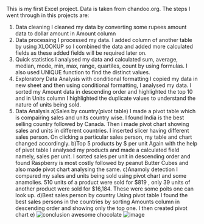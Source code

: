 This is my first Excel project. Data is taken from chandoo.org. The steps I went through in this projects are:
1. Data cleaning
   I cleaned my data by converting some rupees amount data to dollar amount in Amount column
2. Data processing
   I processed my data. I added column of another table by using XLOOKUP so I combined the data and added more calculated fields as these added fields will be 
   required later on.
3. Quick statistics
   I analysed my data and calculated sum, average, median, mode, min, max, range, quartiles, count by using formulas. I also used UNIQUE function to find the 
   distinct values.
4. Exploratory Data Analysis with conditional formatting
   I copied my data in new sheet and then using conditional formatting, I analysed my data. I sorted my Amount data in descending order and highlighted the top 10 
   and in Units column I highlighted the duplicate values to understand the nature of units being sold.
5. Data Analysis
   a)Sales by country(pivot table)
   I made a pivot table which is compairing sales and units country wise. I found India is the best selling country followed by Canada. Then i made pivot chart 
   showing sales and units in different countries. I inserted slicer having different sales person. On clicking a particular sales person, my table and chart 
   changed accordingly.
   b)Top 5 products by $ per unit
   Again with the help of pivot table I analysed my products and made a calculated field namely, sales per unit. I sorted sales per unit in descending order and 
   found Raspberry is most costly followed by peanut Butter Cubes and also made pivot chart analysing the same.
   c)Anamoly detection
   I compared my sales and units being sold using pivot chart and some anamolies. 510 units of a product were sold for $819 , only 39 units of another product were 
   sold for $16,184. These were some poits one can look up. 
   d)Best sales person by country
   Using pivot table I found the best sales persons in the countries by sorting Amounts column in descending order and showing only the top one. I then created 
   pivot chart
   e)
![conclusion awesome chocolate](https://github.com/DivyanshiAgarwa1/Excel-Projects/assets/172874617/70367d37-272e-4d34-b6d4-7158bc30d006)
![image](https://github.com/DivyanshiAgarwa1/Excel-Projects/assets/172874617/0c2c1d06-e08a-4a4c-85f2-ce5a692864c4)
